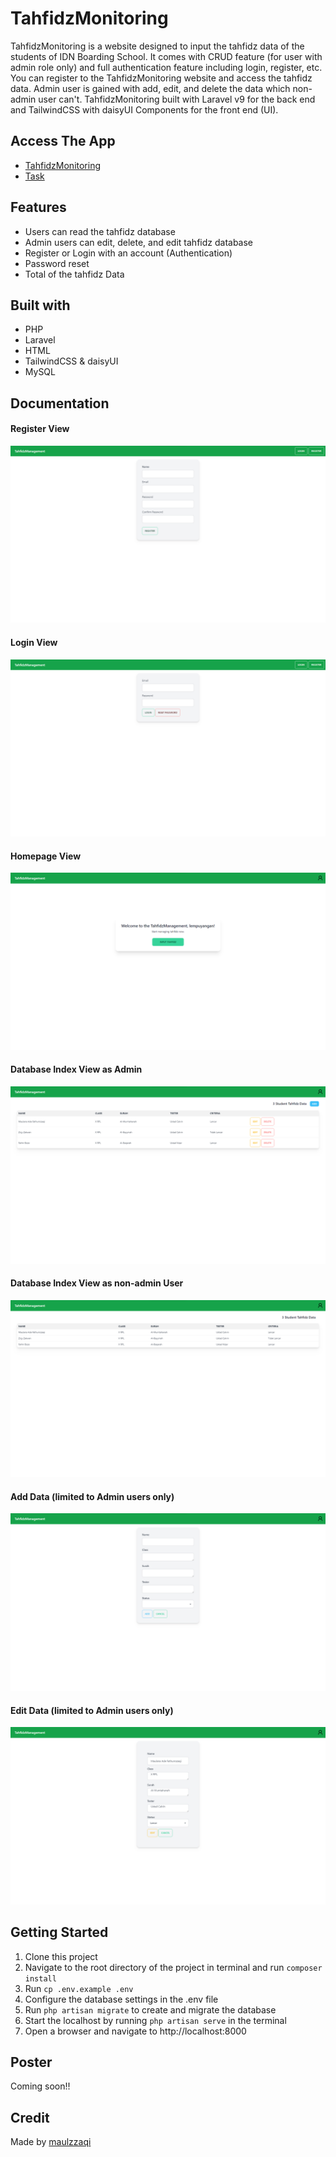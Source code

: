 # TahfidzMonitoring
TahfidzMonitoring is a website designed to input the tahfidz data of the students of IDN Boarding School. It comes with CRUD feature (for user with admin role only) and full authentication feature including login, register, etc. You can register to the TahfidzMonitoring website and access the tahfidz data. Admin user is gained with add, edit, and delete the data which non-admin user can't. TahfidzMonitoring built with Laravel v9 for the back end and TailwindCSS with daisyUI Components for the front end (UI). 
## Access The App
- [TahfidzMonitoring](https://tahfidzmonitoring.maulzzaqi.my.id)
- [Task](https://taskmaul.maulzzaqi.my.id)
## Features
- Users can read the tahfidz database
- Admin users can edit, delete, and edit tahfidz database
- Register or Login with an account (Authentication)
- Password reset
- Total of the tahfidz Data
## Built with
- PHP
- Laravel
- HTML
- TailwindCSS & daisyUI
- MySQL
## Documentation
#### Register View
![Register](/shared-host-project/images/maul-register.png)
#### Login View
![Login](/shared-host-project/images/maul-login.png)  
#### Homepage View
![Homepage View](/shared-host-project/images/maul-homepage.png)
#### Database Index View as Admin
![Database Index View as Admin](/shared-host-project/images/maul-indexadmin.png)
#### Database Index View as non-admin User
![Database Index View as non-admin User](/shared-host-project/images/maul-indexnotadmin.png)
#### Add Data (limited to Admin users only)
![Add Data](/shared-host-project/images/maul-adddata.png)
#### Edit Data (limited to Admin users only)
![Edit Data](/shared-host-project/images/maul-editdata.png)

## Getting Started
1. Clone this project
2. Navigate to the root directory of the project in terminal and run `composer install`
3. Run `cp .env.example .env`
4. Configure the database settings in the .env file
5. Run `php artisan migrate` to create and migrate the database
6. Start the localhost by running `php artisan serve` in the terminal
7. Open a browser and navigate to http://localhost:8000

## Poster
Coming soon!!

## Credit
Made by [maulzzaqi](https://instagram.com/maulzzaqi)